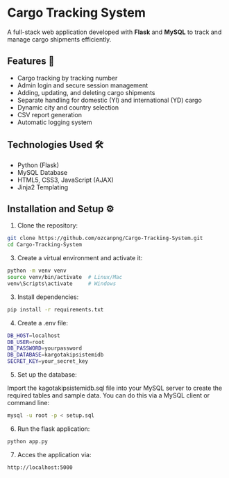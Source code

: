 # Cargo Tracking System

A full-stack web application developed with **Flask** and **MySQL** to track and manage cargo shipments efficiently.

## Features 🚚
- Cargo tracking by tracking number
- Admin login and secure session management
- Adding, updating, and deleting cargo shipments
- Separate handling for domestic (YI) and international (YD) cargo
- Dynamic city and country selection
- CSV report generation
- Automatic logging system

## Technologies Used 🛠
- Python (Flask)
- MySQL Database
- HTML5, CSS3, JavaScript (AJAX)
- Jinja2 Templating

## Installation and Setup ⚙️

1. Clone the repository:
```bash
git clone https://github.com/ozcanpng/Cargo-Tracking-System.git
cd Cargo-Tracking-System
````
3. Create a virtual environment and activate it:
  ````bash
  python -m venv venv
  source venv/bin/activate  # Linux/Mac
  venv\Scripts\activate     # Windows
  ````
3. Install dependencies:
  ````bash
  pip install -r requirements.txt
  ````
4. Create a .env file:
````bash
DB_HOST=localhost
DB_USER=root
DB_PASSWORD=yourpassword
DB_DATABASE=kargotakipsistemidb
SECRET_KEY=your_secret_key
````
5. Set up the database:

Import the kagotakipsistemidb.sql file into your MySQL server to create the required tables and sample data.
You can do this via a MySQL client or command line:
````bash
mysql -u root -p < setup.sql
````
6. Run the flask application:
````bash
python app.py
````

7. Acces the application via:
````bash
http://localhost:5000
````


